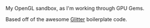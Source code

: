 My OpenGL sandbox, as I'm working through GPU Gems.

Based off of the awesome [Glitter](https://github.com/Polytonic/Glitter) boilerplate code.